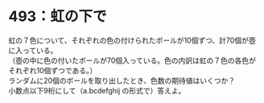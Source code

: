 # 493：虹の下で

虹の７色について、それぞれの色の付けられたボールが10個ずつ、計70個が壺に入っている。\
（壺の中に色の付いたボールが70個入っている。色の内訳は虹の７色の各色がそれぞれ10個ずつである。）\
ランダムに20個のボールを取り出したとき、色数の期待値はいくつか？\
小数点以下9桁にして（a.bcdefghij の形式で）答えよ。
